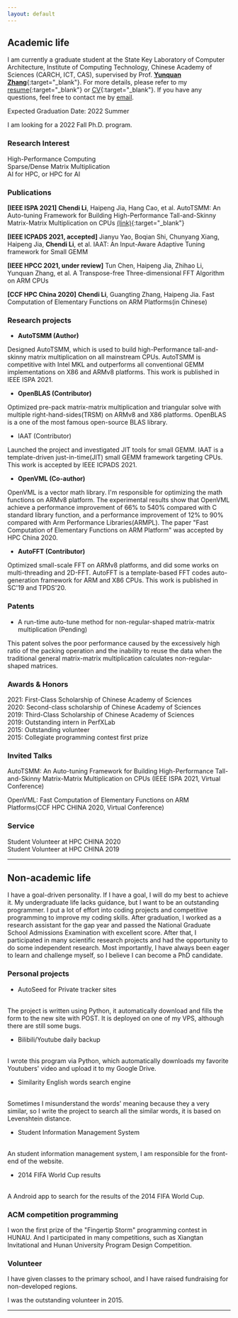 ```yaml
---
layout: default
---
```


<!---
# Chendi Li

-->
## Academic life

<!---
<img class="profile-picture" src="sherlock.jpg">
-->

I am currently a graduate student at the State Key Laboratory of Computer Architecture, Institute of Computing Technology, Chinese Academy of Sciences (CARCH, ICT, CAS), supervised by Prof. [**Yunquan Zhang**](https://dblp.org/pid/17/6660.html){:target="_blank"}. For more details, please refer to my [resume](https://www.chendi.gq/Chendi_Li_Resume.pdf){:target="_blank"} or [CV](https://www.chendi.gq/Chendi_Li_CV.pdf){:target="_blank"}. If you have any questions, feel free to contact me by [email](mailto:lichendi.cs@gmail.com).

Expected Graduation Date: 2022 Summer

I am looking for a 2022 Fall Ph.D. program.

### Research Interest

High-Performance Computing
<br/>
Sparse/Dense Matrix Multiplication
<br/>
AI for HPC, or HPC for AI

<!---
I like hardcore programming and I really want to do some research on the system area.

## News

2021.9.18 I found there are not many works on sparse matrix-matrix multiplication with fault-tolerant

2021.9.16 Recently, I'm doing some research on optimizing sparse matrix-matrix multiplication.

2021.7.13 It seems like SC is more likely to accept works about large-scale applications.

2021.6.14 I finished my paper. I have a plan about submitting a pull request to OpenBLAS, but I don't have enough time to test for all target architecture.
-->

### Publications

**[IEEE ISPA 2021]** **Chendi Li**, Haipeng Jia, Hang Cao, et al. AutoTSMM: An Auto-tuning Framework for Building High-Performance Tall-and-Skinny Matrix-Matrix Multiplication on CPUs [(link)](http://www.cloud-conf.net/ispa2021/proc/pdfs/ISPA-BDCloud-SocialCom-SustainCom2021-3mkuIWCJVSdKJpBYM7KEKW/264600a159/264600a159.pdf){:target="_blank"}

**[IEEE ICPADS 2021, accepted]** Jianyu Yao, Boqian Shi, Chunyang Xiang, Haipeng Jia, **Chendi Li**, et al. IAAT: An Input-Aware Adaptive Tuning framework for Small GEMM

**[IEEE HPCC 2021, under review]** Tun Chen, Haipeng Jia,  Zhihao Li, Yunquan Zhang, et al. A Transpose-free Three-dimensional FFT Algorithm on ARM CPUs

**[CCF HPC China 2020]** **Chendi Li**, Guangting Zhang, Haipeng Jia. Fast Computation of Elementary Functions on ARM Platforms(in Chinese)

### Research projects
* **AutoTSMM (Author)**

Designed AutoTSMM, which is used to build high-Performance tall-and-skinny matrix multiplication on all mainstream CPUs. AutoTSMM is competitive with Intel MKL and outperforms all conventional GEMM implementations on X86 and ARMv8 platforms. This work is published in IEEE ISPA 2021.

* **OpenBLAS (Contributor)**

Optimized pre-pack matrix-matrix multiplication and triangular solve with multiple right-hand-sides(TRSM) on ARMv8 and X86 platforms. OpenBLAS is a one of the most famous open-source BLAS library.

* IAAT (Contributor)

Launched the project and investigated JIT tools for small GEMM. IAAT is a template-driven just-in-time(JIT) small GEMM framework targeting CPUs. This work is accepted by IEEE ICPADS 2021.

* **OpenVML (Co-author)**

OpenVML is a vector math library. I'm responsible for optimizing the math functions on ARMv8 platform. The experimental results show that OpenVML achieve a performance improvement of 66% to 540% compared with C standard library function, and a performance improvement of 12% to 90% compared with Arm Performance Libraries(ARMPL). The paper "Fast Computation of Elementary Functions on ARM Platform" was accepted by HPC China 2020.

* **AutoFFT (Contributor)**

Optimized small-scale FFT on ARMv8 platforms, and did some works on multi-threading and 2D-FFT. AutoFFT is a template-based FFT codes auto-generation framework for ARM and X86 CPUs. This work is published in SC'19 and TPDS'20.

### Patents
* A run-time auto-tune method for non-regular-shaped matrix-matrix multiplication (Pending)

This patent solves the poor performance caused by the excessively high ratio of the packing operation and the inability to reuse the data when the traditional general matrix-matrix multiplication calculates non-regular-shaped matrices.

### Awards & Honors
2021: First-Class Scholarship of Chinese Academy of Sciences
<br/>
2020: Second-class scholarship of Chinese Academy of Sciences
<br/>
2019: Third-Class Scholarship of Chinese Academy of Sciences
<br/>
2019: Outstanding intern in PerfXLab
<br/>
2015: Outstanding volunteer
<br/>
2015: Collegiate programming contest first prize

### Invited Talks

AutoTSMM: An Auto-tuning Framework for Building High-Performance Tall-and-Skinny Matrix-Matrix Multiplication on CPUs (IEEE ISPA 2021, Virtual Conference)

OpenVML: Fast Computation of Elementary Functions on ARM Platforms(CCF HPC CHINA 2020, Virtual Conference)

### Service
Student Volunteer at HPC CHINA 2020
<br/>
Student Volunteer at HPC CHINA 2019 

---

## Non-academic life
I have a goal-driven personality. If I have a goal, I will do my best to achieve it. My undergraduate life lacks guidance, but I want to be an outstanding programmer. I put a lot of effort into coding projects and competitive programming to improve my coding skills. After graduation, I worked as a research assistant for the gap year and passed the National Graduate School Admissions Examination with excellent score. After that, I participated in many scientific research projects and had the opportunity to do some independent research. Most importantly, I have always been eager to learn and challenge myself, so I believe I can become a PhD candidate.

### Personal projects
* AutoSeed for Private tracker sites
<br/>
The project is written using Python, it automatically download and fills the form to the new site with POST. It is deployed on one of my VPS, although there are still some bugs.

* Bilibili/Youtube daily backup
<br/>
I wrote this program via Python, which automatically downloads my favorite Youtubers' video and upload it to my Google Drive.

* Similarity English words search engine
<br/>
Sometimes I misunderstand the words' meaning because they a very similar, so I write the project to search all the similar words, it is based on Levenshtein distance.

* Student Information Management System
<br/>
An student information management system, I am responsible for the front-end of the website.

* 2014 FIFA World Cup results
<br/>
A Android app to search for the results of the 2014 FIFA World Cup.

### ACM competition programming
I won the first prize of the "Fingertip Storm" programming contest in HUNAU. And I participated in many competitions, such as Xiangtan Invitational and Hunan University Program Design Competition.

### Volunteer
I have given classes to the primary school, and I have raised fundraising for non-developed regions.

I was the outstanding volunteer in 2015.

---
